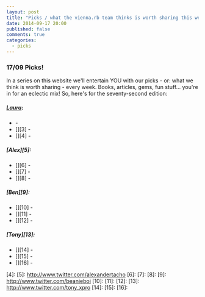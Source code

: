 ```yaml
---
layout: post
title: "Picks / what the vienna.rb team thinks is worth sharing this week"
date: 2014-09-17 20:00
published: false
comments: true
categories:
  - picks
---
```


### 17/09 Picks!

In a series on this website we'll entertain YOU with our picks - or: what we think is worth sharing - every week.
Books, articles, gems, fun stuff... you're in for an eclectic mix! So, here's for the seventy-second edition:

##### [Laura][1]:
  - [][2] - 
  - [][3] -
  - [][4] - 

##### [Alex][5]:
  - [][6] - 
  - [][7] - 
  - [][8] -

##### [Ben][9]:
  - [][10] - 
  - [][11] - 
  - [][12] - 

##### [Tony][13]:
  - [][14] - 
  - [][15] - 
  - [][16] - 

[1]: http://www.twitter.com/alicetragedy
[2]: 
[3]: 
[4]: 
[5]: http://www.twitter.com/alexandertacho
[6]: 
[7]: 
[8]:
[9]: http://www.twitter.com/beanieboi
[10]:
[11]:
[12]:
[13]: http://www.twitter.com/tony_xpro
[14]: 
[15]: 
[16]: 
